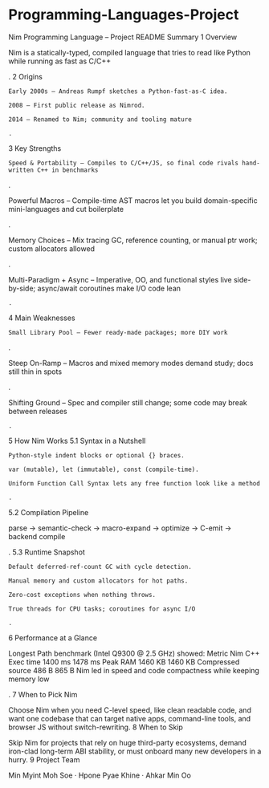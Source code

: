 # Programming-Languages-Project
Nim Programming Language – Project README Summary
1 Overview

Nim is a statically-typed, compiled language that tries to read like Python while running as fast as C/C++

.
2 Origins

    Early 2000s – Andreas Rumpf sketches a Python-fast-as-C idea.

    2008 – First public release as Nimrod.

    2014 – Renamed to Nim; community and tooling mature 

    .

3 Key Strengths

    Speed & Portability – Compiles to C/C++/JS, so final code rivals hand-written C++ in benchmarks 

.

Powerful Macros – Compile-time AST macros let you build domain-specific mini-languages and cut boilerplate

.

Memory Choices – Mix tracing GC, reference counting, or manual ptr work; custom allocators allowed

.

Multi-Paradigm + Async – Imperative, OO, and functional styles live side-by-side; async/await coroutines make I/O code lean

    .

4 Main Weaknesses

    Small Library Pool – Fewer ready-made packages; more DIY work 

.

Steep On-Ramp – Macros and mixed memory modes demand study; docs still thin in spots

.

Shifting Ground – Spec and compiler still change; some code may break between releases

    .

5 How Nim Works
5.1 Syntax in a Nutshell

    Python-style indent blocks or optional {} braces.

    var (mutable), let (immutable), const (compile-time).

    Uniform Function Call Syntax lets any free function look like a method 

    .

5.2 Compilation Pipeline

parse → semantic-check → macro-expand → optimize → C-emit → backend compile

.
5.3 Runtime Snapshot

    Default deferred-ref-count GC with cycle detection.

    Manual memory and custom allocators for hot paths.

    Zero-cost exceptions when nothing throws.

    True threads for CPU tasks; coroutines for async I/O 

    .

6 Performance at a Glance

Longest Path benchmark (Intel Q9300 @ 2.5 GHz) showed:
Metric	Nim	C++
Exec time	1400 ms	1478 ms
Peak RAM	1460 KB	1460 KB
Compressed source	486 B	865 B
Nim led in speed and code compactness while keeping memory low

.
7 When to Pick Nim

Choose Nim when you need C-level speed, like clean readable code, and want one codebase that can target native apps, command-line tools, and browser JS without switch-rewriting.
8 When to Skip

Skip Nim for projects that rely on huge third-party ecosystems, demand iron-clad long-term ABI stability, or must onboard many new developers in a hurry.
9 Project Team

Min Myint Moh Soe · Hpone Pyae Khine · Ahkar Min Oo 
